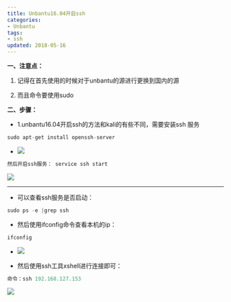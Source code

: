 ```yaml
---
title: Unbantu16.04开启ssh
categories:
- Unbantu
tags:
- ssh
updated: 2018-05-16
---
```


**一、注意点：**

 1. 记得在首先使用的时候对于unbantu的源进行更换到国内的源

 2. 而且命令要使用sudo 

    

    


 **二、步骤：**


 - 1.unbantu16.04开启ssh的方法和kali的有些不同，需要安装ssh 服务 

   

   


```Java
sudo apt-get install openssh-server
```

- <img src="{{ site.url }}/assets//blog_images/unbantu开启shh01.png" />
```Java
然后开启ssh服务： service ssh start
```

<img src="{{ site.url }}/assets//blog_images/unbantu开启shh02.png" />

---

 - 可以查看ssh服务是否启动：

   

   

 ```Java
 sudo ps -e |grep ssh
 ```
 - 然后使用ifconfig命令查看本机的ip：

   

```Java
ifconfig
```
 - <img src="{{ site.url }}/assets//blog_images/unbantu开启shh03.png" />

 - 然后使用ssh工具xshell进行连接即可：

   

```Java
命令：ssh 192.168.127.153
```
<img src="{{ site.url }}/assets//blog_images/unbantu开启shh04.png" />



​

